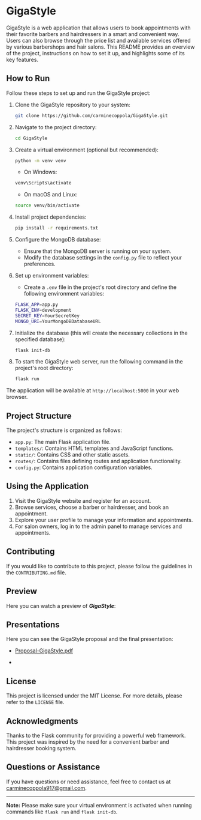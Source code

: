 # GigaStyle

GigaStyle is a web application that allows users to book appointments with their favorite barbers and hairdressers in a smart and convenient way. Users can also browse through the price list and available services offered by various barbershops and hair salons. This README provides an overview of the project, instructions on how to set it up, and highlights some of its key features.

## How to Run

Follow these steps to set up and run the GigaStyle project:

1. Clone the GigaStyle repository to your system:

    ```bash
    git clone https://github.com/carminecoppola/GigaStyle.git
    ```

2. Navigate to the project directory:

    ```bash
    cd GigaStyle
    ```

3. Create a virtual environment (optional but recommended):

    ```bash
    python -m venv venv
    ```

    - On Windows:

    ```bash
    venv\Scripts\activate
    ```

    - On macOS and Linux:

    ```bash
    source venv/bin/activate
    ```

4. Install project dependencies:

    ```bash
    pip install -r requirements.txt
    ```

5. Configure the MongoDB database:
    - Ensure that the MongoDB server is running on your system.
    - Modify the database settings in the `config.py` file to reflect your preferences.

6. Set up environment variables:
    - Create a `.env` file in the project's root directory and define the following environment variables:

    ```bash
    FLASK_APP=app.py
    FLASK_ENV=development
    SECRET_KEY=YourSecretKey
    MONGO_URI=YourMongoDBDatabaseURL
    ```

7. Initialize the database (this will create the necessary collections in the specified database):

    ```bash
    flask init-db
    ```

8. To start the GigaStyle web server, run the following command in the project's root directory:

    ```bash
    flask run
    ```

The application will be available at `http://localhost:5000` in your web browser.

## Project Structure

The project's structure is organized as follows:

- `app.py`: The main Flask application file.
- `templates/`: Contains HTML templates and JavaScript functions.
- `static/`: Contains CSS and other static assets.
- `routes/`: Contains files defining routes and application functionality.
- `config.py`: Contains application configuration variables.

## Using the Application

1. Visit the GigaStyle website and register for an account.
2. Browse services, choose a barber or hairdresser, and book an appointment.
3. Explore your user profile to manage your information and appointments.
4. For salon owners, log in to the admin panel to manage services and appointments.

## Contributing

If you would like to contribute to this project, please follow the guidelines in the `CONTRIBUTING.md` file.

## Preview

Here you can watch a preview of **_GigaStyle_**:

## Presentations

Here you can see the GigaStyle proposal and the final presentation:

- [Proposal-GigaStyle.pdf](https://github.com/carminecoppola/GigaStyle/files/13412028/Proposal-GigaStyle.pdf)

- 

## License

This project is licensed under the MIT License. For more details, please refer to the `LICENSE` file.

## Acknowledgments

Thanks to the Flask community for providing a powerful web framework. This project was inspired by the need for a convenient barber and hairdresser booking system.


## Questions or Assistance

If you have questions or need assistance, feel free to contact us at [carminecoppola917@gmail.com](mailto:your@email.com).

---

**Note:** Please make sure your virtual environment is activated when running commands like `flask run` and `flask init-db`.
